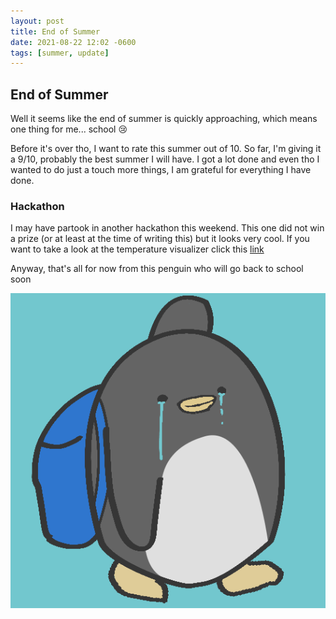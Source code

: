 ```yaml
---
layout: post
title: End of Summer
date: 2021-08-22 12:02 -0600
tags: [summer, update]
---
```


## End of Summer

Well it seems like the end of summer is quickly approaching, which means one thing for me... school 😢

Before it's over tho, I want to rate this summer out of 10. So far, I'm giving it a 9/10, probably the best summer I will have. I got a lot done and even tho I wanted to do just a touch more things, I am grateful for everything I have done. 

### Hackathon

I may have partook in another hackathon this weekend. This one did not win a prize (or at least at the time of writing this) but it looks very cool. If you want to take a look at the temperature visualizer click this [link](https://devpost.com/software/degrees-of-change?ref_content=my-projects-tab&ref_feature=my_projects)



Anyway, that's all for now from this penguin who will go back to school soon

![sad](../assets/img/art/sad.png)

